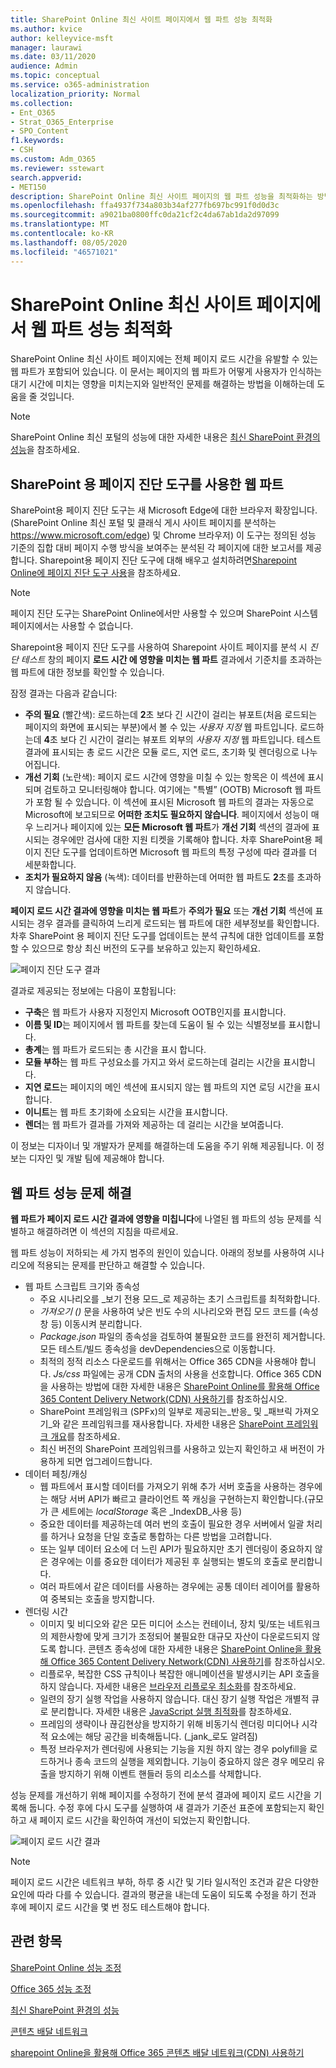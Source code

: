 ```yaml
---
title: SharePoint Online 최신 사이트 페이지에서 웹 파트 성능 최적화
ms.author: kvice
author: kelleyvice-msft
manager: laurawi
ms.date: 03/11/2020
audience: Admin
ms.topic: conceptual
ms.service: o365-administration
localization_priority: Normal
ms.collection:
- Ent_O365
- Strat_O365_Enterprise
- SPO_Content
f1.keywords:
- CSH
ms.custom: Adm_O365
ms.reviewer: sstewart
search.appverid:
- MET150
description: SharePoint Online 최신 사이트 페이지의 웹 파트 성능을 최적화하는 방법에 대해 배워보세요.
ms.openlocfilehash: ffa4937f734a803b34af277fb697bc991f0d0d3c
ms.sourcegitcommit: a9021ba0800ffc0da21cf2c4da67ab1da2d97099
ms.translationtype: MT
ms.contentlocale: ko-KR
ms.lasthandoff: 08/05/2020
ms.locfileid: "46571021"
---
```

# <a name="optimize-web-part-performance-in-sharepoint-online-modern-site-pages"></a>SharePoint Online 최신 사이트 페이지에서 웹 파트 성능 최적화

SharePoint Online 최신 사이트 페이지에는 전체 페이지 로드 시간을 유발할 수 있는 웹 파트가 포함되어 있습니다. 이 문서는 페이지의 웹 파트가 어떻게 사용자가 인식하는 대기 시간에 미치는 영향을 미치는지와 일반적인 문제를 해결하는 방법을 이해하는데 도움을 줄 것입니다.

>[!NOTE]
>SharePoint Online 최신 포털의 성능에 대한 자세한 내용은 [최신 SharePoint 환경의 성능](https://docs.microsoft.com/sharepoint/modern-experience-performance)을 참조하세요.

## <a name="use-the-page-diagnostics-for-sharepoint-tool-to-analyze-web-parts"></a>SharePoint 용 페이지 진단 도구를 사용한 웹 파트

SharePoint용 페이지 진단 도구는 새 Microsoft Edge에 대한 브라우저 확장입니다. (SharePoint Online 최신 포털 및 클래식 게시 사이트 페이지를 분석하는 https://www.microsoft.com/edge) 및 Chrome 브라우저) 이 도구는 정의된 성능 기준의 집합 대비 페이지 수행 방식을 보여주는 분석된 각 페이지에 대한 보고서를 제공합니다. Sharepoint용 페이지 진단 도구에 대해 배우고 설치하려면[Sharepoint Online에 페이지 진단 도구 사용](page-diagnostics-for-spo.md)을 참조하세요.

>[!NOTE]
>페이지 진단 도구는 SharePoint Online에서만 사용할 수 있으며 SharePoint 시스템 페이지에서는 사용할 수 없습니다.

Sharepoint용 페이지 진단 도구를 사용하여 Sharepoint 사이트 페이지를 분석 시 _진단 테스트_ 창의 페이지 **로드 시간 에 영향을 미치는 웹 파트** 결과에서 기준치를 초과하는 웹 파트에 대한 정보를 확인할 수 있습니다.

잠정 결과는 다음과 같습니다:

- **주의 필요** (빨간색): 로드하는데 **2**초 보다 긴 시간이 걸리는 뷰포트(처음 로드되는 페이지의 화면에 표시되는 부분)에서 볼 수 있는 _사용자 지정_ 웹 파트입니다. 로드하는데 **4**초 보다 긴 시간이 걸리는 뷰포트 외부의 _사용자 지정_ 웹 파트입니다. 테스트 결과에 표시되는 총 로드 시간은 모듈 로드, 지연 로드, 초기화 및 렌더링으로 나누어집니다.
- **개선 기회** (노란색): 페이지 로드 시간에 영향을 미칠 수 있는 항목은 이 섹션에 표시되며 검토하고 모니터링해야 합니다. 여기에는 "특별” (OOTB) Microsoft 웹 파트가 포함 될 수 있습니다. 이 섹션에 표시된 Microsoft 웹 파트의 결과는 자동으로 Microsoft에 보고되므로 **어떠한 조치도 필요하지 않습니다**. 페이지에서 성능이 매우 느리거나 페이지에 있는 **모든 Microsoft 웹 파트**가 **개선 기회** 섹션의 결과에 표시되는 경우에만 검사에 대한 지원 티켓을 기록해야 합니다. 차후 SharePoint용 페이지 진단 도구를 업데이트하면 Microsoft 웹 파트의 특정 구성에 따라 결과를 더 세분화합니다.
- **조치가 필요하지 않음** (녹색): 데이터를 반환하는데 어떠한 웹 파트도 **2**초를 초과하지 않습니다.

**페이지 로드 시간 결과에 영향을 미치는 웹 파트**가 **주의가 필요** 또는 **개선 기회** 섹션에 표시되는 경우 결과를 클릭하여 느리게 로드되는 웹 파트에 대한 세부정보를 확인합니다. 차후 SharePoint 용 페이지 진단 도구를 업데이트는 분석 규칙에 대한 업데이트를 포함할 수 있으므로 항상 최신 버전의 도구를 보유하고 있는지 확인하세요.

![페이지 진단 도구 결과](media/modern-portal-optimization/pagediag-web-part.png)

결과로 제공되는 정보에는 다음이 포함됩니다:

- **구축**은 웹 파트가 사용자 지정인지 Microsoft OOTB인지를 표시합니다.
- **이름 및 ID**는 페이지에서 웹 파트를 찾는데 도움이 될 수 있는 식별정보를 표시합니다.
- **총계**는 웹 파트가 로드되는 총 시간을 표시 합니다.
- **모듈 부하**는 웹 파트 구성요소를 가지고 와서 로드하는데 걸리는 시간을 표시합니다.
- **지연 로드**는 페이지의 메인 섹션에 표시되지 않는 웹 파트의 지연 로딩 시간을 표시합니다.
- **이니트**는 웹 파트 초기화에 소요되는 시간을 표시합니다.
- **렌더**는 웹 파트가 결과를 가져와 제공하는 데 걸리는 시간을 보여줍니다.

이 정보는 디자이너 및 개발자가 문제를 해결하는데 도움을 주기 위해 제공됩니다. 이 정보는 디자인 및 개발 팀에 제공해야 합니다.

## <a name="remediate-web-part-performance-issues"></a>웹 파트 성능 문제 해결

**웹 파트가 페이지 로드 시간 결과에 영향을 미칩니다**에 나열된 웹 파트의 성능 문제를 식별하고 해결하려면 이 섹션의 지침을 따르세요.

웹 파트 성능이 저하되는 세 가지 범주의 원인이 있습니다. 아래의 정보를 사용하여 시나리오에 적용되는 문제를 판단하고 해결할 수 있습니다.

- 웹 파트 스크립트 크기와 종속성
  - 주요 시나리오를 _보기 전용 모드_로 제공하는 초기 스크립트를 최적화합니다.
  - _가져오기 ()_ 문을 사용하여 낮은 빈도 수의 시나리오와 편집 모드 코드를 (속성 창 등) 이동시켜 분리합니다.
  - _Package.json_ 파일의 종속성을 검토하여 불필요한 코드를 완전히 제거합니다. 모든 테스트/빌드 종속성을 devDependencies으로 이동합니다.
  - 최적의 정적 리소스 다운로드를 위해서는 Office 365 CDN을 사용해야 합니다. _Js/css_ 파일에는 공개 CDN 출처의 사용을 선호합니다. Office 365 CDN을 사용하는 방법에 대한 자세한 내용은 [SharePoint Online를 활용해 Office 365 Content Delivery Network(CDN) 사용하기](use-office-365-cdn-with-spo.md)를 참조하십시오.
  - SharePoint 프레임워크 (SPFx)의 일부로 제공되는_반응_ 및 _패브릭 가져오기_와 같은 프레임워크를 재사용합니다. 자세한 내용은 [SharePoint 프레임워크 개요](https://docs.microsoft.com/sharepoint/dev/spfx/sharepoint-framework-overview)를 참조하세요.
  - 최신 버전의 SharePoint 프레임워크를 사용하고 있는지 확인하고 새 버전이 가용하게 되면 업그레이드합니다.
- 데이터 페칭/캐싱
  - 웹 파트에서 표시할 데이터를 가져오기 위해 추가 서버 호출을 사용하는 경우에는 해당 서버 API가 빠르고 클라이언트 쪽 캐싱을 구현하는지 확인합니다.(규모가 큰 세트에는 _localStorage_ 혹은 _IndexDB_사용 등)
  - 중요한 데이터를 제공하는데 여러 번의 호출이 필요한 경우 서버에서 일괄 처리를 하거나 요청을 단일 호출로 통합하는 다른 방법을 고려합니다.
  - 또는 일부 데이터 요소에 더 느린 API가 필요하지만 초기 렌더링이 중요하지 않은 경우에는 이를 중요한 데이터가 제공된 후 실행되는 별도의 호출로 분리합니다.
  - 여러 파트에서 같은 데이터를 사용하는 경우에는 공통 데이터 레이어를 활용하여 중복되는 호출을 방지합니다.
- 렌더링 시간
  - 이미지 및 비디오와 같은 모든 미디어 소스는 컨테이너, 장치 및/또는 네트워크의 제한사항에 맞게 크기가 조정되어 불필요한 대규모 자산이 다운로드되지 않도록 합니다. 콘텐츠 종속성에 대한 자세한 내용은 [SharePoint Online을 활용해 Office 365 Content Delivery Network(CDN) 사용하기](use-office-365-cdn-with-spo.md)를 참조하십시오.
  - 리플로우, 복잡한 CSS 규칙이나 복잡한 애니메이션을 발생시키는 API 호출을 하지 않습니다. 자세한 내용은 [브라우저 리플로우 최소화](https://developers.google.com/speed/docs/insights/browser-reflow)를 참조하세요.
  - 일련의 장기 실행 작업을 사용하지 않습니다. 대신 장기 실행 작업은 개별적 큐로 분리합니다. 자세한 내용은 [JavaScript 실행 최적화](https://developers.google.com/web/fundamentals/performance/rendering/optimize-javascript-execution)를 참조하세요.
  - 프레임의 생략이나 끊김현상을 방지하기 위해 비동기식 렌더링 미디어나 시각적 요소에는 해당 공간을 비축해둡니다. (_jank_로도 알려짐)
  - 특정 브라우저가 렌더링에 사용되는 기능을 지원 하지 않는 경우 polyfill을 로드하거나 종속 코드의 실행을 제외합니다. 기능이 중요하지 않은 경우 메모리 유출을 방지하기 위해 이벤트 핸들러 등의 리소스를 삭제합니다.

성능 문제를 개선하기 위해 페이지를 수정하기 전에 분석 결과에 페이지 로드 시간을 기록해 둡니다. 수정 후에 다시 도구를 실행하여 새 결과가 기준선 표준에 포함되는지 확인하고 새 페이지 로드 시간을 확인하여 개선이 되었는지 확인합니다.

![페이지 로드 시간 결과](media/modern-portal-optimization/pagediag-page-load-time.png)

>[!NOTE]
>페이지 로드 시간은 네트워크 부하, 하루 중 시간 및 기타 일시적인 조건과 같은 다양한 요인에 따라 다를 수 있습니다. 결과의 평균을 내는데 도움이 되도록 수정을 하기 전과 후에 페이지 로드 시간을 몇 번 정도 테스트해야 합니다.

## <a name="related-topics"></a>관련 항목

[SharePoint Online 성능 조정](tune-sharepoint-online-performance.md)

[Office 365 성능 조정](tune-office-365-performance.md)

[최신 SharePoint 환경의 성능](https://docs.microsoft.com/sharepoint/modern-experience-performance)

[콘텐츠 배달 네트워크](content-delivery-networks.md)

[sharepoint Online을 활용해 Office 365 콘텐츠 배달 네트워크(CDN) 사용하기](use-office-365-cdn-with-spo.md)

